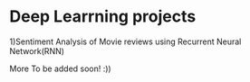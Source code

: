 
# Deep Learrning projects 

1)Sentiment Analysis of Movie reviews using Recurrent Neural Network(RNN)


More To be added soon! :)) 
